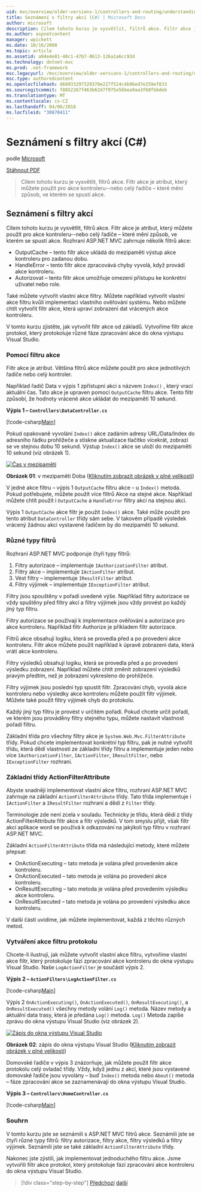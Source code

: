 ```yaml
---
uid: mvc/overview/older-versions-1/controllers-and-routing/understanding-action-filters-cs
title: Seznámení s filtry akcí (C#) | Microsoft Docs
author: microsoft
description: Cílem tohoto kurzu je vysvětlit, filtrů akce. Filtr akce je atribut, který můžete použít pro akce kontroleru--nebo celý řadiče...
ms.author: aspnetcontent
manager: wpickett
ms.date: 10/16/2008
ms.topic: article
ms.assetid: a94e4e81-40c1-47b7-8613-126a1a6cc93d
ms.technology: dotnet-mvc
ms.prod: .net-framework
msc.legacyurl: /mvc/overview/older-versions-1/controllers-and-routing/understanding-action-filters-cs
msc.type: authoredcontent
ms.openlocfilehash: d68933297329370e227f524c4b96ed7e259ef833
ms.sourcegitcommit: f8852267f463b62d7f975e56bea9aa3f68fbbdeb
ms.translationtype: MT
ms.contentlocale: cs-CZ
ms.lasthandoff: 04/06/2018
ms.locfileid: "30870411"
---
```

<a name="understanding-action-filters-c"></a>Seznámení s filtry akcí (C#)
====================
podle [Microsoft](https://github.com/microsoft)

[Stáhnout PDF](http://download.microsoft.com/download/e/f/3/ef3f2ff6-7424-48f7-bdaa-180ef64c3490/ASPNET_MVC_Tutorial_14_CS.pdf)

> Cílem tohoto kurzu je vysvětlit, filtrů akce. Filtr akce je atribut, který můžete použít pro akce kontroleru--nebo celý řadiče – které mění způsob, ve kterém se spustí akce.


## <a name="understanding-action-filters"></a>Seznámení s filtry akcí

Cílem tohoto kurzu je vysvětlit, filtrů akce. Filtr akce je atribut, který můžete použít pro akce kontroleru--nebo celý řadiče – které mění způsob, ve kterém se spustí akce. Rozhraní ASP.NET MVC zahrnuje několik filtrů akce:

- OutputCache – tento filtr akce ukládá do mezipaměti výstup akce kontroleru pro zadanou dobu.
- HandleError – tento filtr akce zpracovává chyby vyvolá, když provádí akce kontroleru.
- Autorizovat – tento filtr akce umožňuje omezení přístupu ke konkrétní uživatel nebo role.

Také můžete vytvořit vlastní akce filtry. Můžete například vytvořit vlastní akce filtru kvůli implementaci vlastního ověřování systému. Nebo můžete chtít vytvořit filtr akce, která upraví zobrazení dat vrácených akce kontroleru.

V tomto kurzu zjistěte, jak vytvořit filtr akce od základů. Vytvoříme filtr akce protokol, který protokoluje různé fáze zpracování akce do okna výstupu Visual Studio.

### <a name="using-an-action-filter"></a>Pomocí filtru akce

Filtr akce je atribut. Většina filtrů akce můžete použít pro akce jednotlivých řadiče nebo celý kontroler.

Například řadič Data v výpis 1 zpřístupní akci s názvem `Index()` , který vrací aktuální čas. Tato akce je upraven pomocí `OutputCache` filtru akce. Tento filtr způsobí, že hodnoty vrácené akce ukládat do mezipaměti 10 sekund.

**Výpis 1 – `Controllers\DataController.cs`**

[!code-csharp[Main](understanding-action-filters-cs/samples/sample1.cs)]

Pokud opakovaně vyvolání `Index()` akce zadáním adresy URL/Data/Index do adresního řádku prohlížeče a stiskne aktualizace tlačítko vícekrát, zobrazí se ve stejnou dobu 10 sekund. Výstup `Index()` akce se uloží do mezipaměti 10 sekund (viz obrázek 1).


[![Čas v mezipaměti](understanding-action-filters-cs/_static/image2.png)](understanding-action-filters-cs/_static/image1.png)

**Obrázek 01**: v mezipaměti Doba ([Kliknutím zobrazit obrázek v plné velikosti](understanding-action-filters-cs/_static/image3.png))


V jedné akce filtru – výpis 1 `OutputCache` filtru akce – u `Index()` metoda. Pokud potřebujete, můžete použít více filtrů Akce na stejné akce. Například můžete chtít použít i `OutputCache` a `HandleError` filtry akcí na stejnou akci.

Výpis 1 `OutputCache` akce filtr je použit `Index()` akce. Také může použít pro tento atribut `DataController` třídy sám sebe. V takovém případě výsledek vrácený žádnou akci vystavené řadičem by do mezipaměti 10 sekund.

### <a name="the-different-types-of-filters"></a>Různé typy filtrů

Rozhraní ASP.NET MVC podporuje čtyři typy filtrů:

1. Filtry autorizace – implementuje `IAuthorizationFilter` atribut.
2. Filtry akce – implementuje `IActionFilter` atribut.
3. Vést filtry – implementuje `IResultFilter` atribut.
4. Filtry výjimek – implementuje `IExceptionFilter` atribut.

Filtry jsou spouštěny v pořadí uvedené výše. Například filtry autorizace se vždy spuštěny před filtry akcí a filtry výjimek jsou vždy provést po každý jiný typ filtru.

Filtry autorizace se používají k implementace ověřování a autorizace pro akce kontroleru. Například filtr Authorize je příkladem filtr autorizace.

Filtrů akce obsahují logiku, která se provedla před a po provedení akce kontroleru. Filtr akce můžete použít například k úpravě zobrazení data, která vrátí akce kontroleru.

Filtry výsledků obsahují logiku, která se provedla před a po provedení výsledku zobrazení. Například můžete chtít změnit zobrazení výsledků pravým předtím, než je zobrazení vykresleno do prohlížeče.

Filtry výjimek jsou poslední typ spustit filtr. Zpracování chyb, vyvolá akce kontroleru nebo výsledky akce kontroleru můžete použít filtr výjimek. Můžete také použít filtry výjimek chyb do protokolu.

Každý jiný typ filtru je provést v určitém pořadí. Pokud chcete určit pořadí, ve kterém jsou prováděny filtry stejného typu, můžete nastavit vlastnost pořadí filtru.

Základní třída pro všechny filtry akce je `System.Web.Mvc.FilterAttribute` třídy. Pokud chcete implementovat konkrétní typ filtru, pak je nutné vytvořit třídu, která dědí vlastnosti ze základní třídy filtru a implementuje jeden nebo více `IAuthorizationFilter`, `IActionFilter`, `IResultFilter`, nebo `IExceptionFilter` rozhraní.

### <a name="the-base-actionfilterattribute-class"></a>Základní třídy ActionFilterAttribute

Abyste snadněji implementovat vlastní akce filtru, rozhraní ASP.NET MVC zahrnuje na základní `ActionFilterAttribute` třídy. Tato třída implementuje i `IActionFilter` a `IResultFilter` rozhraní a dědí z `Filter` třídy.

Terminologie zde není zcela v souladu. Technicky je třídu, která dědí z třídy ActionFilterAttribute filtr akce a filtr výsledků. V tom smyslu přijít, však filtr akcí aplikace word se používá k odkazování na jakýkoli typ filtru v rozhraní ASP.NET MVC.

Základní `ActionFilterAttribute` třída má následující metody, které můžete přepsat:

- OnActionExecuting – tato metoda je volána před provedením akce kontroleru.
- OnActionExecuted – tato metoda je volána po provedení akce kontroleru.
- OnResultExecuting – tato metoda je volána před provedením výsledku akce kontroleru.
- OnResultExecuted – tato metoda je volána po provedení výsledku akce kontroleru.

V další části uvidíme, jak můžete implementovat, každá z těchto různých metod.

### <a name="creating-a-log-action-filter"></a>Vytváření akce filtru protokolu

Chcete-li ilustrují, jak můžete vytvořit vlastní akce filtru, vytvoříme vlastní akce filtr, který protokoluje fází zpracování akce kontroleru do okna výstupu Visual Studio. Naše `LogActionFilter` je součástí výpis 2.

**Výpis 2 – `ActionFilters\LogActionFilter.cs`**

[!code-csharp[Main](understanding-action-filters-cs/samples/sample2.cs)]

Výpis 2 `OnActionExecuting()`, `OnActionExecuted()`, `OnResultExecuting()`, a `OnResultExecuted()` všechny metody volání `Log()` metoda. Název metody a aktuální data trasy, která je předána `Log()` metoda. `Log()` Metoda zapíše zprávu do okna výstupu Visual Studio (viz obrázek 2).


[![Zápis do okna výstupu Visual Studio](understanding-action-filters-cs/_static/image5.png)](understanding-action-filters-cs/_static/image4.png)

**Obrázek 02**: zápis do okna výstupu Visual Studio ([Kliknutím zobrazit obrázek v plné velikosti](understanding-action-filters-cs/_static/image6.png))


Domovské řadiče v výpis 3 znázorňuje, jak můžete použít filtr akce protokolu celý ovladač třídy. Vždy, když jednu z akcí, které jsou vystavené domovské řadiče jsou vyvolány – buď `Index()` metoda nebo `About()` metoda – fáze zpracování akce se zaznamenávají do okna výstupu Visual Studio.

**Výpis 3 – `Controllers\HomeController.cs`**

[!code-csharp[Main](understanding-action-filters-cs/samples/sample3.cs)]

### <a name="summary"></a>Souhrn

V tomto kurzu jste se seznámili s ASP.NET MVC filtrů akce. Seznámili jste se čtyři různé typy filtrů: filtry autorizace, filtry akce, filtry výsledků a filtry výjimek. Seznámili jste se také základní `ActionFilterAttribute` třídy.

Nakonec jste zjistili, jak implementovat jednoduchého filtru akce. Jsme vytvořili filtr akce protokol, který protokoluje fází zpracování akce kontroleru do okna výstupu Visual Studio.

> [!div class="step-by-step"]
> [Předchozí](asp-net-mvc-routing-overview-cs.md)
> [další](improving-performance-with-output-caching-cs.md)
